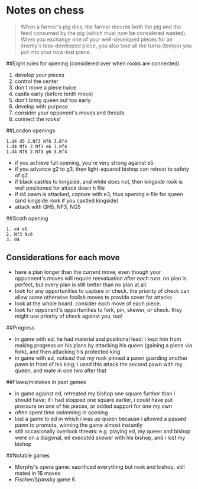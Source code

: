 # Notes on chess

> When a farmer's pig dies, the farmer mourns both the pig and the feed consumed by the pig (which must now be considered wasted).  When you exchange one of your well-developed pieces for an enemy's less-developed piece, you also lose all the turns (tempo) you put into your now-lost piece.

##Eight rules for opening
(considered over when rooks are connected)

1. develop your pieces
2. control the center
3. don't move a piece twice
4. castle early (before tenth move)
5. don't bring queen out too early
6. develop with purpose
7. consider your opponent's moves and threats
8. connect the rooks!

##London openings

```
1.d4 d5 2.Nf3 Nf6 3.Bf4
1.d4 Nf6 2.Nf3 e6 3.Bf4
1.d4 Nf6 2.Nf3 g6 3.Bf4
```

* if you achieve full opening, you're very strong against e5
* if you advance g2 to g3, then light-squared bishop can retreat to safety of g2
* if black castles to kingside, and white does not, then kingside rook is well positioned for attack down h file
* if d4 pawn is attacked, capture with e3, thus opening e file for queen (and kingside rook if you castled kingside)
* attack with QH5, NF3, NG5

##Scoth opening
```
1. e4 e5
2. Nf3 Nc6
3. d4 
```

## Considerations for each move

* have a plan longer than the current move, even though your opponnent's moves will require reevaluation after each turn.  no plan is perfect, but every plan is still better than no plan at all.
* look for any opportunities to capture or check.  the priority of check can allow some otherwise foolish moves to provide cover for attacks
* look at the whole board.  consider each move of each piece.
* look for opponent's opportunities to fork, pin, skewer, or check.  they might use priority of check against you, too!


##Progress
* in game with ed, he had material and positional lead; i kept him from making progress on his plans by attacking his queen (gaining a piece via fork), and then attacking his protected king
* in game with ed, noticed that my rook pinned a pawn guarding another pawn in front of his king; i used this attack the second pawn with my queen, and mate in one two after that

##Flaws/mistakes in past games
* in game against ed, retreated my bishop one square further than i should have; if i had stopped one square earlier, i could have put pressure on one of his pieces, or added support for one my own
* often spent time swimming in opening
* lost a game to ed in which i was up queen because i allowed a passed pawn to promote, winning the game almost instantly
* still occasionally overlook threats: e.g. playing ed, my queen and bishop were on a diagonal, ed executed skewer with his bishop, and i lost my bishop
 
##Notable games
* Morphy's opera game: sacrificed everything but rook and bishop, still mated in 16 moves
* Fischer/Spassky game 6
